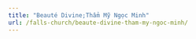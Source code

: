 ```yaml
---
title: "Beauté Divine;Thẩm Mỹ Ngọc Minh"
url: /falls-church/beaute-divine-tham-my-ngoc-minh/
---
```

